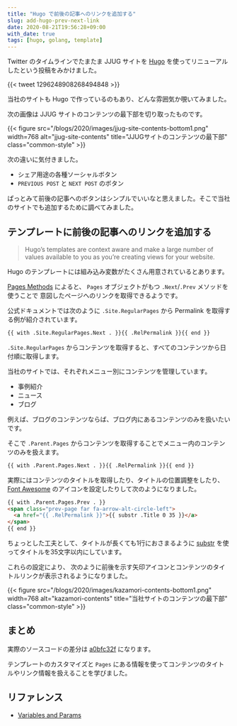 ```yaml
---
title: "Hugo で前後の記事へのリンクを追加する"
slug: add-hugo-prev-next-link
date: 2020-08-21T19:56:28+09:00
with_date: true
tags: [hugo, golang, template]
---
```


Twitter のタイムラインでたまたま JJUG サイトを
[Hugo](https://gohugo.io/) を使ってリニューアルしたという投稿をみかけました。

{{< tweet 1296248908268494848 >}}

当社のサイトも Hugo で作っているのもあり、どんな雰囲気か覗いてみました。

次の画像は JJUG サイトのコンテンツの最下部を切り取ったものです。

{{< figure src="/blogs/2020/images/jjug-site-contents-bottom1.png"
           width=768
           alt="jjug-site-contents"
           title="JJUGサイトのコンテンツの最下部"
           class="common-style" >}}

次の違いに気付きました。

* シェア用途の各種ソーシャルボタン
* `PREVIOUS POST` と `NEXT POST` のボタン


ぱっとみて前後の記事へのボタンはシンプルでいいなと思えました。そこで当社のサイトでも追加するために調べてみました。

## テンプレートに前後の記事へのリンクを追加する

> Hugo’s templates are context aware and make a large number of values available to you as you’re creating views for your website.

Hugo のテンプレートには組み込み変数がたくさん用意されているとあります。

[Pages Methods](https://gohugo.io/variables/pages/) によると、
`Pages` オブジェクトがもつ `.Next`/`.Prev` メソッドを使うことで
意図したページへのリンクを取得できるようです。

公式ドキュメントでは次のように `.Site.RegularPages` から Permalink を取得する例が紹介されています。

```html
{{ with .Site.RegularPages.Next . }}{{ .RelPermalink }}{{ end }}
```

`.Site.RegularPages` からコンテンツを取得すると、すべてのコンテンツから日付順に取得します。

当社のサイトでは、それぞれメニュー別にコンテンツを管理しています。

* 事例紹介
* ニュース
* ブログ

例えば、ブログのコンテンツならば、ブログ内にあるコンテンツのみを扱いたいです。

そこで `.Parent.Pages` からコンテンツを取得することでメニュー内のコンテンツのみを扱えます。

```html
{{ with .Parent.Pages.Next . }}{{ .RelPermalink }}{{ end }}
```

実際にはコンテンツのタイトルを取得したり、タイトルの位置調整をしたり、
[Font Awesome](https://fontawesome.com/) のアイコンを設定したりして次のようになりました。

```html
{{ with .Parent.Pages.Prev . }}
<span class="prev-page far fa-arrow-alt-circle-left">
  <a href="{{ .RelPermalink }}">{{ substr .Title 0 35 }}</a>
</span>
{{ end }}
```

ちょっとした工夫として、タイトルが長くても1行におさまるように
[substr](https://gohugo.io/functions/substr/) を使ってタイトルを35文字以内にしています。

これらの設定により、
次のように前後を示す矢印アイコンとコンテンツのタイトルリンクが表示されるようになりました。

{{< figure src="/blogs/2020/images/kazamori-contents-bottom1.png"
           width=768
           alt="kazamori-contents"
           title="当社サイトのコンテンツの最下部"
           class="common-style" >}}

## まとめ

実際のソースコードの差分は [a0bfc32f](https://github.com/kazamori/corporate-website/commit/a0bfc32f3d9775fe9c583063017ef1741dcbde62) になります。

テンプレートのカスタマイズと `Pages` にある情報を使ってコンテンツのタイトルやリンク情報を扱えることを学びました。

## リファレンス

* [Variables and Params](https://gohugo.io/variables/)

